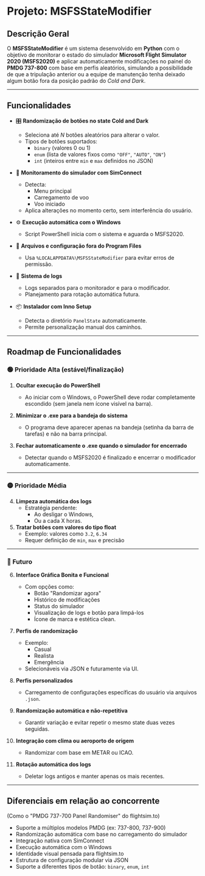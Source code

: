# Projeto: MSFSStateModifier

## Descrição Geral

O **MSFSStateModifier** é um sistema desenvolvido em **Python** com o objetivo de monitorar o estado do simulador **Microsoft Flight Simulator 2020 (MSFS2020)** e aplicar automaticamente modificações no painel do **PMDG 737-800** com base em perfis aleatórios, simulando a possibilidade de que a tripulação anterior ou a equipe de manutenção tenha deixado algum botão fora da posição padrão do *Cold and Dark*.

---

## Funcionalidades

- 🎛️ **Randomização de botões no state Cold and Dark**
  - Seleciona até *N* botões aleatórios para alterar o valor.
  - Tipos de botões suportados:
    - `binary` (valores 0 ou 1)
    - `enum` (lista de valores fixos como `"OFF"`, `"AUTO"`, `"ON"`)
    - `int` (inteiros entre `min` e `max` definidos no JSON)

- 🛫 **Monitoramento do simulador com SimConnect**
  - Detecta:
    - Menu principal
    - Carregamento de voo
    - Voo iniciado
  - Aplica alterações no momento certo, sem interferência do usuário.

- ⚙️ **Execução automática com o Windows**
  - Script PowerShell inicia com o sistema e aguarda o MSFS2020.

- 📁 **Arquivos e configuração fora do Program Files**
  - Usa `%LOCALAPPDATA%\MSFSStateModifier` para evitar erros de permissão.

- 📝 **Sistema de logs**
  - Logs separados para o monitorador e para o modificador.
  - Planejamento para rotação automática futura.

- 📦 **Instalador com Inno Setup**
  - Detecta o diretório `PanelState` automaticamente.
  - Permite personalização manual dos caminhos.

---

## Roadmap de Funcionalidades

### 🟢 Prioridade Alta (estável/finalização)

1. **Ocultar execução do PowerShell**
   - Ao iniciar com o Windows, o PowerShell deve rodar completamente escondido (sem janela nem ícone visível na barra).

2. **Minimizar o .exe para a bandeja do sistema**
   - O programa deve aparecer apenas na bandeja (setinha da barra de tarefas) e não na barra principal.

3. **Fechar automaticamente o .exe quando o simulador for encerrado**
   - Detectar quando o MSFS2020 é finalizado e encerrar o modificador automaticamente.

---

### 🟡 Prioridade Média

4. **Limpeza automática dos logs**
   - Estratégia pendente:  
     - Ao desligar o Windows,  
     - Ou a cada X horas.
5. **Tratar botões com valores do tipo float**
   - Exemplo: valores como `3.2`, `6.34`
   - Requer definição de `min`, `max` e precisão

---

### 🔵 Futuro

6. **Interface Gráfica Bonita e Funcional**
   - Com opções como:
     - Botão "Randomizar agora"
     - Histórico de modificações
     - Status do simulador
     - Visualização de logs e botão para limpá-los
     - Ícone de marca e estética clean.

7. **Perfis de randomização**
   - Exemplo:
     - Casual
     - Realista
     - Emergência
   - Selecionáveis via JSON e futuramente via UI.

8. **Perfis personalizados**
   - Carregamento de configurações específicas do usuário via arquivos `.json`.

9. **Randomização automática e não-repetitiva**
   - Garantir variação e evitar repetir o mesmo state duas vezes seguidas.

10. **Integração com clima ou aeroporto de origem**
    - Randomizar com base em METAR ou ICAO.

11. **Rotação automática dos logs**
    - Deletar logs antigos e manter apenas os mais recentes.

---

## Diferenciais em relação ao concorrente
(Como o "PMDG 737-700 Panel Randomiser" do flightsim.to)

- Suporte a múltiplos modelos PMDG (ex: 737-800, 737-900)
- Randomização automática com base no carregamento do simulador
- Integração nativa com SimConnect
- Execução automática com o Windows
- Identidade visual pensada para flightsim.to
- Estrutura de configuração modular via JSON
- Suporte a diferentes tipos de botão: `binary`, `enum`, `int`
